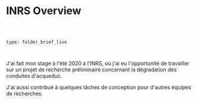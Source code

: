 # INRS Overview



```ccard



type: folder_brief_live



```



J'ai fait mon stage à l'été 2020 à l'INRS, où j'ai eu l'opportunité de travailler sur un projet de recherche préliminaire concernant la dégradation des conduites d'acqueduc. 



J'ai aussi contribué à quelques tâches de conception pour d'autres équipes de recherches. 



